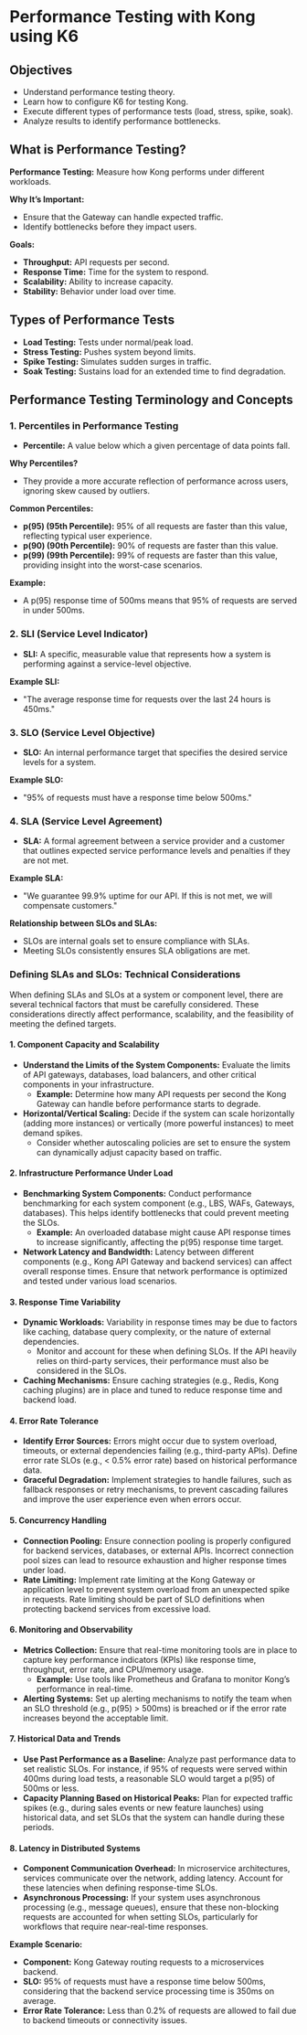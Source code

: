 # Performance Testing with Kong using K6

## Objectives

- Understand performance testing theory.
- Learn how to configure K6 for testing Kong.
- Execute different types of performance tests (load, stress, spike, soak).
- Analyze results to identify performance bottlenecks.

## What is Performance Testing?

**Performance Testing:** Measure how Kong performs under different workloads.

**Why It’s Important:**

- Ensure that the Gateway can handle expected traffic.
- Identify bottlenecks before they impact users.

**Goals:**

- **Throughput:** API requests per second.
- **Response Time:** Time for the system to respond.
- **Scalability:** Ability to increase capacity.
- **Stability:** Behavior under load over time.

## Types of Performance Tests

- **Load Testing:** Tests under normal/peak load.
- **Stress Testing:** Pushes system beyond limits.
- **Spike Testing:** Simulates sudden surges in traffic.
- **Soak Testing:** Sustains load for an extended time to find degradation.

## Performance Testing Terminology and Concepts

### 1. Percentiles in Performance Testing

- **Percentile:** A value below which a given percentage of data points fall.

**Why Percentiles?**

- They provide a more accurate reflection of performance across users, ignoring skew caused by outliers.

**Common Percentiles:**

- **p(95) (95th Percentile):** 95% of all requests are faster than this value, reflecting typical user experience.
- **p(90) (90th Percentile):** 90% of requests are faster than this value.
- **p(99) (99th Percentile):** 99% of requests are faster than this value, providing insight into the worst-case scenarios.

**Example:**

- A p(95) response time of 500ms means that 95% of requests are served in under 500ms.

### 2. SLI (Service Level Indicator)

- **SLI:** A specific, measurable value that represents how a system is performing against a service-level objective.

**Example SLI:**

- "The average response time for requests over the last 24 hours is 450ms."

### 3. SLO (Service Level Objective)

- **SLO:** An internal performance target that specifies the desired service levels for a system.

**Example SLO:**

- "95% of requests must have a response time below 500ms."

### 4. SLA (Service Level Agreement)

- **SLA:** A formal agreement between a service provider and a customer that outlines expected service performance levels and penalties if they are not met.

**Example SLA:**

- "We guarantee 99.9% uptime for our API. If this is not met, we will compensate customers."

**Relationship between SLOs and SLAs:**

- SLOs are internal goals set to ensure compliance with SLAs.
- Meeting SLOs consistently ensures SLA obligations are met.

### Defining SLAs and SLOs: Technical Considerations

When defining SLAs and SLOs at a system or component level, there are several technical factors that must be carefully considered. These considerations directly affect performance, scalability, and the feasibility of meeting the defined targets.

#### 1. Component Capacity and Scalability

- **Understand the Limits of the System Components:** Evaluate the limits of API gateways, databases, load balancers, and other critical components in your infrastructure.
    - **Example:** Determine how many API requests per second the Kong Gateway can handle before performance starts to degrade.
- **Horizontal/Vertical Scaling:** Decide if the system can scale horizontally (adding more instances) or vertically (more powerful instances) to meet demand spikes.
    - Consider whether autoscaling policies are set to ensure the system can dynamically adjust capacity based on traffic.

#### 2. Infrastructure Performance Under Load

- **Benchmarking System Components:** Conduct performance benchmarking for each system component (e.g., LBS, WAFs, Gateways, databases). This helps identify bottlenecks that could prevent meeting the SLOs.
    - **Example:** An overloaded database might cause API response times to increase significantly, affecting the p(95) response time target.
- **Network Latency and Bandwidth:** Latency between different components (e.g., Kong API Gateway and backend services) can affect overall response times. Ensure that network performance is optimized and tested under various load scenarios.

#### 3. Response Time Variability

- **Dynamic Workloads:** Variability in response times may be due to factors like caching, database query complexity, or the nature of external dependencies.
    - Monitor and account for these when defining SLOs. If the API heavily relies on third-party services, their performance must also be considered in the SLOs.
- **Caching Mechanisms:** Ensure caching strategies (e.g., Redis, Kong caching plugins) are in place and tuned to reduce response time and backend load.

#### 4. Error Rate Tolerance

- **Identify Error Sources:** Errors might occur due to system overload, timeouts, or external dependencies failing (e.g., third-party APIs). Define error rate SLOs (e.g., < 0.5% error rate) based on historical performance data.
- **Graceful Degradation:** Implement strategies to handle failures, such as fallback responses or retry mechanisms, to prevent cascading failures and improve the user experience even when errors occur.

#### 5. Concurrency Handling

- **Connection Pooling:** Ensure connection pooling is properly configured for backend services, databases, or external APIs. Incorrect connection pool sizes can lead to resource exhaustion and higher response times under load.
- **Rate Limiting:** Implement rate limiting at the Kong Gateway or application level to prevent system overload from an unexpected spike in requests. Rate limiting should be part of SLO definitions when protecting backend services from excessive load.

#### 6. Monitoring and Observability

- **Metrics Collection:** Ensure that real-time monitoring tools are in place to capture key performance indicators (KPIs) like response time, throughput, error rate, and CPU/memory usage.
    - **Example:** Use tools like Prometheus and Grafana to monitor Kong’s performance in real-time.
- **Alerting Systems:** Set up alerting mechanisms to notify the team when an SLO threshold (e.g., p(95) > 500ms) is breached or if the error rate increases beyond the acceptable limit.

#### 7. Historical Data and Trends

- **Use Past Performance as a Baseline:** Analyze past performance data to set realistic SLOs. For instance, if 95% of requests were served within 400ms during load tests, a reasonable SLO would target a p(95) of 500ms or less.
- **Capacity Planning Based on Historical Peaks:** Plan for expected traffic spikes (e.g., during sales events or new feature launches) using historical data, and set SLOs that the system can handle during these periods.

#### 8. Latency in Distributed Systems

- **Component Communication Overhead:** In microservice architectures, services communicate over the network, adding latency. Account for these latencies when defining response-time SLOs.
- **Asynchronous Processing:** If your system uses asynchronous processing (e.g., message queues), ensure that these non-blocking requests are accounted for when setting SLOs, particularly for workflows that require near-real-time responses.

**Example Scenario:**

- **Component:** Kong Gateway routing requests to a microservices backend.
- **SLO:** 95% of requests must have a response time below 500ms, considering that the backend service processing time is 350ms on average.
- **Error Rate Tolerance:** Less than 0.2% of requests are allowed to fail due to backend timeouts or connectivity issues.

